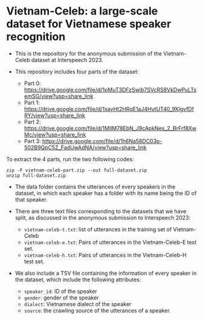 # Vietnam-Celeb: a large-scale dataset for Vietnamese speaker recognition
- This is the repository for the anonymous submission of the Vietnam-Celeb dataset at Interspeech 2023.

- This repository includes four parts of the dataset:

    + Part 0: https://drive.google.com/file/d/1pMuT3DFzSwib7SVcRS8VkDwPuLTsemSG/view?usp=share_link     
    + Part 1: https://drive.google.com/file/d/1xayHt2HRqE1aJ4HvtUT40_9XlgvfDfRY/view?usp=share_link     
    + Part 2: https://drive.google.com/file/d/1MIlM78EbN_J9cApkNes_2_BrFrf8XwMc/view?usp=share_link    
    + Part 3: https://drive.google.com/file/d/1h6Na58DC03p-502B9QpC5Z_FadUwAdNA/view?usp=share_link    

To extract the 4 parts, run the two following codes:
```
zip -F vietnam-celeb-part.zip --out full-dataset.zip
unzip full-dataset.zip
```
- The data folder contains the utterances of every speakers in the dataset, in which each speaker has a folder with its name being the ID of that speaker.

- There are three text files corresponding to the datasets that we have split, as
discussed in the anonymous submission to Interspeech 2023:

    + `vietnam-celeb-t.txt`: list of utterances in the training set of Vietnam-Celeb
    + `vietnam-celeb-e.txt`: Pairs of utterances in the Vietnam-Celeb-E test set.
    + `vietnam-celeb-h.txt`: Pairs of utterances in the Vietnam-Celeb-H test set.

- We also include a TSV file containing the information of every speaker in
the dataset, which include the following attributes:

    + `speaker_id`: ID of the speaker
    + `gender`: gender of the speaker
    + `dialect`: Vietnamese dialect of the speaker
    + `source`: the crawling source of the utterances of a speaker.

